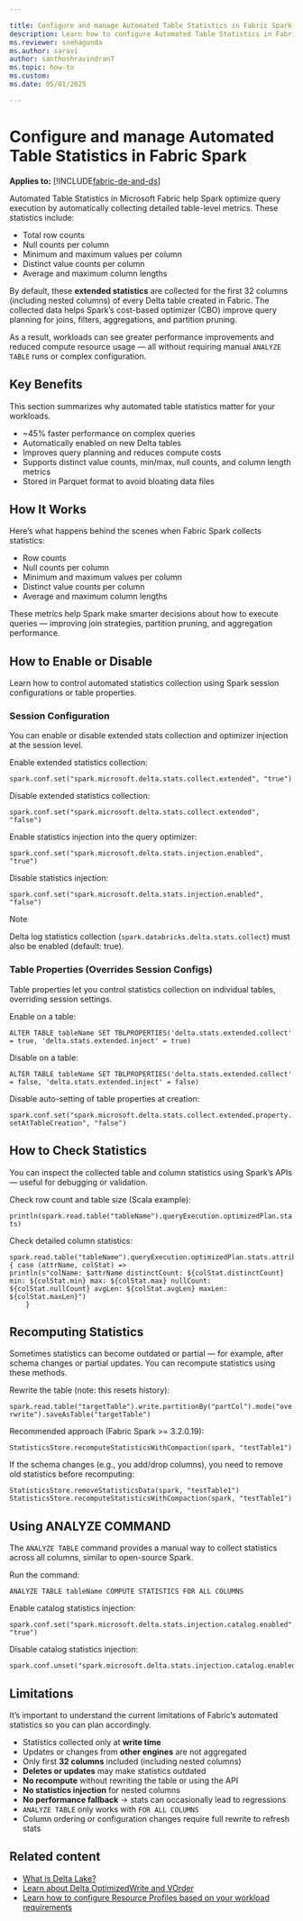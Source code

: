 ```yaml
---

title: Configure and manage Automated Table Statistics in Fabric Spark
description: Learn how to configure Automated Table Statistics in Fabric Spark to optimize performance for analytics workloads.
ms.reviewer: snehagunda
ms.author: saravi
author: santhoshravindran7
ms.topic: how-to
ms.custom:
ms.date: 05/01/2025

---
```


# Configure and manage Automated Table Statistics in Fabric Spark

**Applies to:** [!INCLUDE[fabric-de-and-ds](includes/fabric-de-ds.md)]

Automated Table Statistics in Microsoft Fabric help Spark optimize query execution by automatically collecting detailed table-level metrics. These statistics include:

- Total row counts
- Null counts per column
- Minimum and maximum values per column
- Distinct value counts per column
- Average and maximum column lengths

By default, these **extended statistics** are collected for the first 32 columns (including nested columns) of every Delta table created in Fabric. The collected data helps Spark’s cost-based optimizer (CBO) improve query planning for joins, filters, aggregations, and partition pruning.

As a result, workloads can see greater performance improvements and reduced compute resource usage — all without requiring manual `ANALYZE TABLE` runs or complex configuration.

## Key Benefits

This section summarizes why automated table statistics matter for your workloads.

- ~45% faster performance on complex queries
- Automatically enabled on new Delta tables
- Improves query planning and reduces compute costs
- Supports distinct value counts, min/max, null counts, and column length metrics
- Stored in Parquet format to avoid bloating data files

## How It Works

Here’s what happens behind the scenes when Fabric Spark collects statistics:

- Row counts
- Null counts per column
- Minimum and maximum values per column
- Distinct value counts per column
- Average and maximum column lengths

These metrics help Spark make smarter decisions about how to execute queries — improving join strategies, partition pruning, and aggregation performance.

## How to Enable or Disable

Learn how to control automated statistics collection using Spark session configurations or table properties.

### Session Configuration

You can enable or disable extended stats collection and optimizer injection at the session level.

Enable extended statistics collection:

```spark.conf.set("spark.microsoft.delta.stats.collect.extended", "true")```

Disable extended statistics collection:

 ```spark.conf.set("spark.microsoft.delta.stats.collect.extended", "false")```

Enable statistics injection into the query optimizer:

```spark.conf.set("spark.microsoft.delta.stats.injection.enabled", "true")```

Disable statistics injection:

```spark.conf.set("spark.microsoft.delta.stats.injection.enabled", "false")```


> [!NOTE]
> Delta log statistics collection (`spark.databricks.delta.stats.collect`) must also be enabled (default: true).

### Table Properties (Overrides Session Configs)

Table properties let you control statistics collection on individual tables, overriding session settings.

Enable on a table:

```ALTER TABLE tableName SET TBLPROPERTIES('delta.stats.extended.collect' = true, 'delta.stats.extended.inject' = true)```

Disable on a table:

```ALTER TABLE tableName SET TBLPROPERTIES('delta.stats.extended.collect' = false, 'delta.stats.extended.inject' = false)```

Disable auto-setting of table properties at creation:

 ```spark.conf.set("spark.microsoft.delta.stats.collect.extended.property.setAtTableCreation", "false")```

## How to Check Statistics

You can inspect the collected table and column statistics using Spark’s APIs — useful for debugging or validation.

Check row count and table size (Scala example):

```println(spark.read.table("tableName").queryExecution.optimizedPlan.stats)```

Check detailed column statistics:

```
spark.read.table("tableName").queryExecution.optimizedPlan.stats.attributeStats.foreach { case (attrName, colStat) =>
println(s"colName: $attrName distinctCount: ${colStat.distinctCount} min: ${colStat.min} max: ${colStat.max} nullCount: ${colStat.nullCount} avgLen: ${colStat.avgLen} maxLen: ${colStat.maxLen}")
    }
```

## Recomputing Statistics

Sometimes statistics can become outdated or partial — for example, after schema changes or partial updates. You can recompute statistics using these methods.

Rewrite the table (note: this resets history):

 ``` spark.read.table("targetTable").write.partitionBy("partCol").mode("overwrite").saveAsTable("targetTable") ```

Recommended approach (Fabric Spark >= 3.2.0.19):

``` StatisticsStore.recomputeStatisticsWithCompaction(spark, "testTable1") ```

If the schema changes (e.g., you add/drop columns), you need to remove old statistics before recomputing:

```
StatisticsStore.removeStatisticsData(spark, "testTable1")
StatisticsStore.recomputeStatisticsWithCompaction(spark, "testTable1")

```

## Using ANALYZE COMMAND

The `ANALYZE TABLE` command provides a manual way to collect statistics across all columns, similar to open-source Spark.

Run the command:

```
ANALYZE TABLE tableName COMPUTE STATISTICS FOR ALL COLUMNS

```

Enable catalog statistics injection:

```
spark.conf.set("spark.microsoft.delta.stats.injection.catalog.enabled", "true")
```

Disable catalog statistics injection:

 ```
spark.conf.unset("spark.microsoft.delta.stats.injection.catalog.enabled")
```

## Limitations

It’s important to understand the current limitations of Fabric’s automated statistics so you can plan accordingly. 

- Statistics collected only at **write time**
- Updates or changes from **other engines** are not aggregated
- Only first **32 columns** included (including nested columns)
- **Deletes or updates** may make statistics outdated
- **No recompute** without rewriting the table or using the API
- **No statistics injection** for nested columns
- **No performance fallback** → stats can occasionally lead to regressions
- `ANALYZE TABLE` only works with `FOR ALL COLUMNS`
- Column ordering or configuration changes require full rewrite to refresh stats

## Related content
- [What is Delta Lake?](/azure/synapse-analytics/spark/apache-spark-what-is-delta-lake)
- [Learn about Delta OptimizedWrite and VOrder](delta-optimization-and-v-order.md)
- [Learn how to configure Resource Profiles based on your workload requirements](configure-resource-profile-configurations.md)


